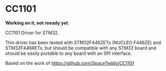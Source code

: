 # CC1101
**Working on it, not reeady yet.**

CC1101 Driver for STM32.

This driver has been tested with STM32F446ZETx (NUCLEO F446ZE) and STM32F446RETx, but should be compatible with any STM32 board and should be easily portable to any board with an SPI interface.

Based on the work of https://github.com/SpaceTeddy/CC1101
